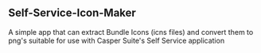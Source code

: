 ## Self-Service-Icon-Maker
A simple app that can extract Bundle Icons (icns files) and convert them to png's suitable for use with Casper Suite's Self Service application
